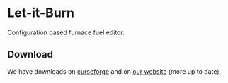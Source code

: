 Let-it-Burn
===========

Configuration based furnace fuel editor.

Download
--------

We have downloads on [curseforge](http://minecraft.curseforge.com/mc-mods/223215-let-it-burn) and on [our website](http://doubledoordev.net/) (more up to date).